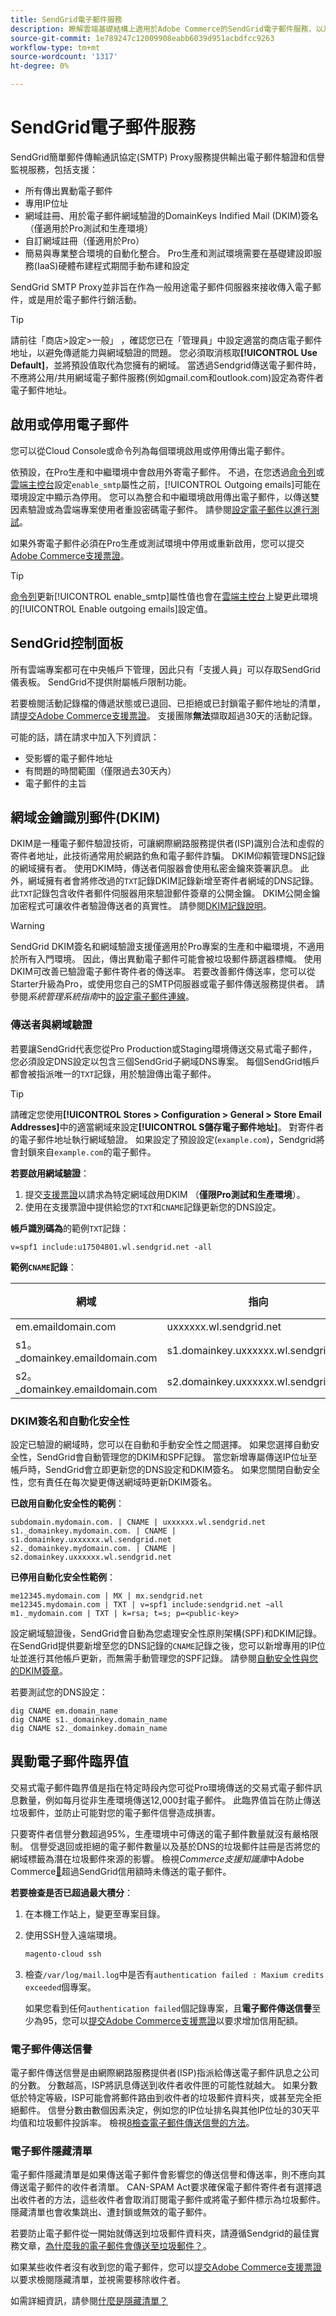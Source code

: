 ```yaml
---
title: SendGrid電子郵件服務
description: 瞭解雲端基礎結構上適用於Adobe Commerce的SendGrid電子郵件服務，以及如何測試您的DNS設定。
source-git-commit: 1e789247c12009908eabb6039d951acbdfcc9263
workflow-type: tm+mt
source-wordcount: '1317'
ht-degree: 0%

---
```


# SendGrid電子郵件服務

SendGrid簡單郵件傳輸通訊協定(SMTP) Proxy服務提供輸出電子郵件驗證和信譽監視服務，包括支援：

* 所有傳出異動電子郵件
* 專用IP位址
* 網域註冊、用於電子郵件網域驗證的DomainKeys Indified Mail (DKIM)簽名（僅適用於Pro測試和生產環境）
* 自訂網域註冊（僅適用於Pro）
* 簡易與專業整合環境的自動化整合。 Pro生產和測試環境需要在基礎建設即服務(IaaS)硬體布建程式期間手動布建和設定

SendGrid SMTP Proxy並非旨在作為一般用途電子郵件伺服器來接收傳入電子郵件，或是用於電子郵件行銷活動。

>[!TIP]
>
>請前往「商店>設定>一般」 ，確認您已在「管理員」中設定適當的商店電子郵件地址，以避免傳遞能力與網域驗證的問題。 您必須取消核取&#x200B;**[!UICONTROL Use Default]**，並將預設值取代為您擁有的網域。 當透過Sendgrid傳送電子郵件時，不應將公用/共用網域電子郵件服務(例如gmail.com和outlook.com)設定為寄件者電子郵件地址。

## 啟用或停用電子郵件

您可以從Cloud Console或命令列為每個環境啟用或停用傳出電子郵件。

依預設，在Pro生產和中繼環境中會啟用外寄電子郵件。 不過，在您透過[命令列](outgoing-emails.md#enable-emails-in-the-cli)或[雲端主控台](outgoing-emails.md#enable-emails-in-the-cloud-console)設定`enable_smtp`屬性之前，[!UICONTROL Outgoing emails]可能在環境設定中顯示為停用。 您可以為整合和中繼環境啟用傳出電子郵件，以傳送雙因素驗證或為雲端專案使用者重設密碼電子郵件。 請參閱[設定電子郵件以進行測試](outgoing-emails.md)。

如果外寄電子郵件必須在Pro生產或測試環境中停用或重新啟用，您可以提交[Adobe Commerce支援票證](https://experienceleague.adobe.com/zh-hant/docs/commerce-knowledge-base/kb/help-center-guide/magento-help-center-user-guide)。

>[!TIP]
>
>[命令列](outgoing-emails.md#enable-emails-in-the-cli)更新[!UICONTROL enable_smtp]屬性值也會在[雲端主控台](outgoing-emails.md#enable-emails-in-the-cloud-console)上變更此環境的[!UICONTROL Enable outgoing emails]設定值。

## SendGrid控制面板

所有雲端專案都可在中央帳戶下管理，因此只有「支援人員」可以存取SendGrid儀表板。 SendGrid不提供附屬帳戶限制功能。

若要檢閱活動記錄檔的傳遞狀態或已退回、已拒絕或已封鎖電子郵件地址的清單，請[提交Adobe Commerce支援票證](https://experienceleague.adobe.com/zh-hant/docs/commerce-knowledge-base/kb/help-center-guide/magento-help-center-user-guide#submit-ticket)。 支援團隊&#x200B;**無法**&#x200B;擷取超過30天的活動記錄。

可能的話，請在請求中加入下列資訊：

* 受影響的電子郵件地址
* 有問題的時間範圍（僅限過去30天內）
* 電子郵件的主旨

## 網域金鑰識別郵件(DKIM)

DKIM是一種電子郵件驗證技術，可讓網際網路服務提供者(ISP)識別合法和虛假的寄件者地址，此技術通常用於網路釣魚和電子郵件詐騙。 DKIM仰賴管理DNS記錄的網域擁有者。 使用DKIM時，傳送者伺服器會使用私密金鑰來簽署訊息。 此外，網域擁有者會將修改過的`TXT`記錄DKIM記錄新增至寄件者網域的DNS記錄。 此`TXT`記錄包含收件者郵件伺服器用來驗證郵件簽章的公開金鑰。 DKIM公開金鑰加密程式可讓收件者驗證傳送者的真實性。 請參閱[DKIM記錄說明](https://docs.sendgrid.com/ui/account-and-settings/dkim-records)。

>[!WARNING]
>
>SendGrid DKIM簽名和網域驗證支援僅適用於Pro專案的生產和中繼環境，不適用於所有入門環境。 因此，傳出異動電子郵件可能會被垃圾郵件篩選器標幟。 使用DKIM可改善已驗證電子郵件寄件者的傳送率。 若要改善郵件傳送率，您可以從Starter升級為Pro，或使用您自己的SMTP伺服器或電子郵件傳送服務提供者。 請參閱&#x200B;_系統管理系統指南_&#x200B;中的[設定電子郵件連線](https://experienceleague.adobe.com/zh-hant/docs/commerce-admin/systems/communications/email-communications)。

### 傳送者與網域驗證

若要讓SendGrid代表您從Pro Production或Staging環境傳送交易式電子郵件，您必須設定DNS設定以包含三個SendGrid子網域DNS專案。 每個SendGrid帳戶都會被指派唯一的`TXT`記錄，用於驗證傳出電子郵件。

>[!TIP]
>
>請確定您使用&#x200B;**[!UICONTROL Stores > Configuration > General > Store Email Addresses]**&#x200B;中的適當網域來設定&#x200B;**[!UICONTROL S儲存電子郵件地址]**。 對寄件者的電子郵件地址執行網域驗證。 如果設定了預設設定(`example.com`)，Sendgrid將會封鎖來自`example.com`的電子郵件。

**若要啟用網域驗證**：

1. 提交[支援票證](https://experienceleague.adobe.com/zh-hant/docs/commerce-knowledge-base/kb/help-center-guide/magento-help-center-user-guide#submit-ticket)以請求為特定網域啟用DKIM （**僅限Pro測試和生產環境**）。
1. 使用在支援票證中提供給您的`TXT`和`CNAME`記錄更新您的DNS設定。

**帳戶識別碼為**&#x200B;的範例`TXT`記錄：

```text
v=spf1 include:u17504801.wl.sendgrid.net -all
```

**範例`CNAME`記錄**：

| 網域 | 指向 | 記錄型別 |
| ---------- | ---------- | ------------- |
| em.emaildomain.com | uxxxxxx.wl.sendgrid.net | CNAME |
| s1。_domainkey.emaildomain.com | s1.domainkey.uxxxxxx.wl.sendgrid.net | CNAME |
| s2。_domainkey.emaildomain.com | s2.domainkey.uxxxxxx.wl.sendgrid.net | CNAME |

### DKIM簽名和自動化安全性

設定已驗證的網域時，您可以在自動和手動安全性之間選擇。 如果您選擇自動安全性，SendGrid會自動管理您的DKIM和SPF記錄。 當您新增專屬傳送IP位址至帳戶時，SendGrid會立即更新您的DNS設定和DKIM簽名。 如果您關閉自動安全性，您有責任在每次變更傳送網域時更新DKIM簽名。

**已啟用自動化安全性的範例**：

```text
subdomain.mydomain.com. | CNAME | uxxxxxx.wl.sendgrid.net
s1._domainkey.mydomain.com. | CNAME | s1.domainkey.uxxxxxx.wl.sendgrid.net
s2._domainkey.mydomain.com. | CNAME | s2.domainkey.uxxxxxx.wl.sendgrid.net
```

**已停用自動化安全性範例**：

```text
me12345.mydomain.com | MX | mx.sendgrid.net
me12345.mydomain.com | TXT | v=spf1 include:sendgrid.net ~all
m1._mydomain.com | TXT | k=rsa; t=s; p=<public-key>
```

設定網域驗證後，SendGrid會自動為您處理安全性原則架構(SPF)和DKIM記錄。 在SendGrid提供要新增至您的DNS記錄的`CNAME`記錄之後，您可以新增專用的IP位址並進行其他帳戶更新，而無需手動管理您的SPF記錄。 請參閱[自動安全性與您的DKIM簽章](https://docs.sendgrid.com/ui/account-and-settings/dkim-records#automated-security-and-your-dkim-signature)。

若要測試您的DNS設定：

```
dig CNAME em.domain_name
dig CNAME s1._domainkey.domain_name
dig CNAME s2._domainkey.domain_name
```

## 異動電子郵件臨界值

交易式電子郵件臨界值是指在特定時段內您可從Pro環境傳送的交易式電子郵件訊息數量，例如每月從非生產環境傳送12,000封電子郵件。 此臨界值旨在防止傳送垃圾郵件，並防止可能對您的電子郵件信譽造成損害。

只要寄件者信譽分數超過95%，生產環境中可傳送的電子郵件數量就沒有嚴格限制。 信譽受退回或拒絕的電子郵件數量以及基於DNS的垃圾郵件註冊是否將您的網域標籤為潛在垃圾郵件來源的影響。 檢視&#x200B;_Commerce支援知識庫_&#x200B;中Adobe Commerce[&#128279;](https://experienceleague.adobe.com/zh-hant/docs/commerce-knowledge-base/kb/troubleshooting/miscellaneous/emails-not-being-sent-sendgrid-credits-exceeded)超過SendGrid信用額時未傳送的電子郵件。

**若要檢查是否已超過最大積分**：

1. 在本機工作站上，變更至專案目錄。

1. 使用SSH登入遠端環境。

   ```bash
   magento-cloud ssh
   ```

1. 檢查`/var/log/mail.log`中是否有`authentication failed : Maxium credits exceeded`個專案。

   如果您看到任何`authentication failed`個記錄專案，且&#x200B;**電子郵件傳送信譽**&#x200B;至少為95，您可以[提交Adobe Commerce支援票證](https://experienceleague.adobe.com/zh-hant/docs/commerce-knowledge-base/kb/help-center-guide/magento-help-center-user-guide#submit-ticket)以要求增加信用配額。

### 電子郵件傳送信譽

電子郵件傳送信譽是由網際網路服務提供者(ISP)指派給傳送電子郵件訊息之公司的分數。 分數越高，ISP將訊息傳送到收件者收件匣的可能性就越大。 如果分數低於特定等級，ISP可能會將郵件路由到收件者的垃圾郵件資料夾，或甚至完全拒絕郵件。 信譽分數由數個因素決定，例如您的IP位址排名與其他IP位址的30天平均值和垃圾郵件投訴率。 檢視[8檢查電子郵件傳送信譽的方法](https://sendgrid.com/en-us/blog/5-ways-check-sending-reputation)。

### 電子郵件隱藏清單

電子郵件隱藏清單是如果傳送電子郵件會影響您的傳送信譽和傳送率，則不應向其傳送電子郵件的收件者清單。 CAN-SPAM Act要求確保電子郵件寄件者有選擇退出收件者的方法，這些收件者會取消訂閱電子郵件或將電子郵件標示為垃圾郵件。 隱藏清單也會收集跳出、遭封鎖或無效的電子郵件。

若要防止電子郵件從一開始就傳送到垃圾郵件資料夾，請遵循Sendgrid的最佳實務文章，[為什麼我的電子郵件會傳送至垃圾郵件？](https://sendgrid.com/en-us/blog/10-tips-to-keep-email-out-of-the-spam-folder)。

如果某些收件者沒有收到您的電子郵件，您可以[提交Adobe Commerce支援票證](https://experienceleague.adobe.com/zh-hant/docs/commerce-knowledge-base/kb/help-center-guide/magento-help-center-user-guide#submit-ticket)以要求檢閱隱藏清單，並視需要移除收件者。

如需詳細資訊，請參閱[什麼是隱藏清單？](https://sendgrid.com/en-us/blog/what-is-a-suppression-list)
